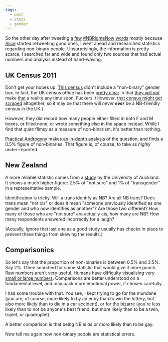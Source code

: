 ```yaml
---
tags:
  - post
  - stats
  - gender
---
```


So the other day after tweeting [a][t1] [few][t2] [#NBRightsNow][t3]
[words][t4] mostly because [Alice] started retweeting good ones, I went ahead
and researched statistics regarding non-binary people. Unsurprisingly, the
information is pretty scarce. I searched far and wide and found only two
sources that had actual numbers and analysis instead of hand-waving:

## UK Census 2011

Don't get your hopes up. [This census][census] didn't include a "non-binary"
gender box. In fact, the UK census office has been [pretty clear][petition1] in
that [they will *not*][petition2] make [that][elancane] a reality any time
soon. Fuckers. (However, [that census might get scraped][beyond] altogether, so
it may be that there will *never __ever__* be a NB-friendly census in the UK.)

However, they did record how many people either filled in both F and M boxes,
or filled none, or wrote something else in the space instead. While I find that
*quite* flimsy as a measure of non-binarism, it's better than nothing.

[Practical Androgyny][pa] makes [an in-depth analysis][analysis] of the
question, and finds a 0.5% figure of non-binaries. That figure is, of course,
to take as *highly* under-reported.

## New Zealand 

A more reliable statistic comes from a [study][uoa] by the University of
Auckland. It shows a much higher figure: 2.5% of "not sure" and 1% of
"transgender" in a representative sample.

Identification is tricky. Will a trans identify as NB? Are all NB trans? Does
trans mean "not cis" or does it mean "someone previously identified as one
gender and who now identifies as another"? Are those two different? How many of
those who are "not sure" are actually cis, how many are NB? How many
respondents answered incorrectly for a laugh?

(Actually, ignore that last one as a good study usually has checks in place to
prevent these things from skewing the results.)

## Comparisonics

So let's say that the proportion of non-binaries is between 0.5% and 3.5%. Say
2%. I then searched for some statistic that would give it more punch. Raw
numbers aren't very useful. Humans have [difficulty visualising][dust-specks]
very [small or large numbers][circular]. Comparisons are better understood on a
fundamental level, and may pack more emotional power, if chosen carefully.

I had some trouble with that. You see, I kept trying to go for the mundane (you
are, of course, more likely to by an enby than to win the lottery, but also
more likely than to die in a car accident), or for the bizarre (you're less
likely than to not be anyone's best friend, but more likely than to be a twin,
triplet, or quadruplet).

A better comparison is that being NB is *as* or *more* likely than to be gay.

Now tell me again how non-binary people are statistical errors.

[Alice]: https://twitter.com/enbygorawr
[analysis]: http://practicalandrogyny.com/2011/07/21/uk-census-2011-summary-and-analysis/
[beyond]: https://en.wikipedia.org/wiki/Beyond_2011
[census]: https://en.wikipedia.org/wiki/United_Kingdom_Census_2011
[circular]: http://lesswrong.com/lw/n3/circular_altruism/
[dust-specks]: http://lesswrong.com/lw/kn/torture_vs_dust_specks/
[elancane]: http://elancane.livejournal.com/1277.html
[pa]: http://practicalandrogyny.com/
[petition1]: https://www.whatdotheyknow.com/request/census_data_for_those_who_entere
[petition2]: https://www.whatdotheyknow.com/request/census_data_for_poly_and_trans_h
[t1]: https://twitter.com/passcod/status/546537936959713281
[t2]: https://twitter.com/passcod/status/546537969251651585
[t3]: https://twitter.com/passcod/status/546537987706585088
[t4]: https://twitter.com/passcod/status/546549185189646336
[uoa]: http://www.nzherald.co.nz/nz/news/article.cfm?c_id=1&objectid=11377419
